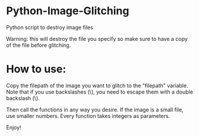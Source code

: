 # Python-Image-Glitching
Python script to destroy image files

Warning: this will destroy the file you specify so make sure to have a copy of the file before glitching.

# How to use:
Copy the filepath of the image you want to glitch to the "filepath" variable.
Note that if you use backslashes (\\), you need to escape them with a double backslash (\\\).

Then call the functions in any way you desire. If the image is a small file, use smaller numbers. Every function takes integers as parameters.

Enjoy!
